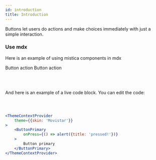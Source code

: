 ```yaml
---
id: introduction
title: Introduction
---
```


<!-- AQUÍ EMPIEZA EL CONTENIDO -->
Buttons let users do actions and make choices immediately with just a simple interaction.

### Use mdx
Here is an example of using mistica components in mdx

<MultiBrandExample>
    <Inline space={16}>
        <ButtonPrimary submit>Button action</ButtonPrimary> 
        <ButtonSecondary submit>Button action</ButtonSecondary>
    </Inline>
</MultiBrandExample>


<br/><br/>

And here is an example of a live code block. You can edit the code:

<br/>

```jsx live

<ThemeContextProvider
    theme={{skin: 'Movistar'}}
>
    <ButtonPrimary
        onPress={() => alert({title: 'pressed!'})}
    >
        Button primary
    </ButtonPrimary>
</ThemeContextProvider>

```
